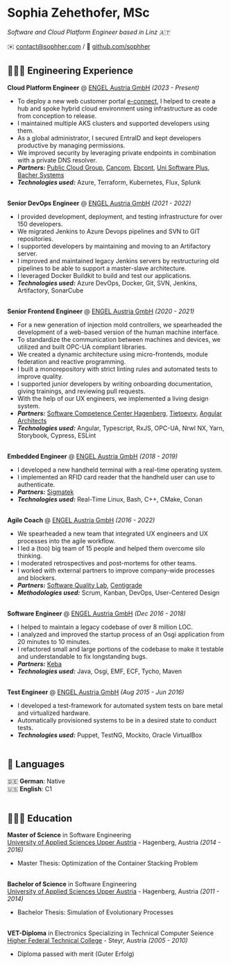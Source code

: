 # Sophia Zehethofer, MSc

_Software and Cloud Platform Engineer based in Linz 🇦🇹_ <br>

✉️ [contact@sophher.com](mailto:contact@sophher.com) / 🐙 [github.com/sophher](https://github.com/sophher/)

## 👩🏼‍💻 Engineering Experience

**Cloud Platform Engineer** @ [ENGEL Austria GmbH](https://www.engelglobal.com/) _(2023 - Present)_ <br>

- To deploy a new web customer portal [e-connect](https://connect.engelglobal.com/), I helped to create a hub and spoke hybrid cloud environment using infrastructure as code from conception to release.
- I maintained multiple AKS clusters and supported developers using them.
- As a global administrator, I secured EntraID and kept developers productive by managing permissions.
- We improved security by leveraging private endpoints in combination with a private DNS resolver.
- **_Partners:_** [Public Cloud Group](https://pcg.io/), [Cancom](https://www.cancom.com/), [Ebcont](https://www.ebcont.com/en), [Uni Software Plus](https://www.unisoftwareplus.com/), [Bacher Systems](https://www.bacher.at/)
- **_Technologies used:_** Azure, Terraform, Kubernetes, Flux, Splunk
  <br><br>

**Senior DevOps Engineer** @ [ENGEL Austria GmbH](https://www.engelglobal.com/) _(2021 - 2022)_ <br>

- I provided development, deployment, and testing infrastructure for over 150 developers.
- We migrated Jenkins to Azure Devops pipelines and SVN to GIT repositories.
- I supported developers by maintaining and moving to an Artifactory server.
- I improved and maintained legacy Jenkins servers by restructuring old pipelines to be able to support a master-slave architecture.
- I leveraged Docker Buildkit to build and test our applications.
- **_Technologies used:_** Azure DevOps, Docker, Git, SVN, Jenkins, Artifactory, SonarCube
  <br><br>

**Senior Frontend Engineer** @ [ENGEL Austria GmbH](https://www.engelglobal.com/) _(2020 - 2021)_ <br>

- For a new generation of injection mold controllers, we spearheaded the development of a web-based version of the human machine interface.
- To standardize the communication between machines and devices, we utilized and built OPC-UA compliant libraries.
- We created a dynamic architecture using micro-frontends, module federation and reactive programming.
- I built a monorepository with strict linting rules and automated tests to improve quality.
- I supported junior developers by writing onboarding documentation, giving trainings, and reviewing pull requests.
- With the help of our UX engineers, we implemented a living design system.
- **_Partners:_** [Software Competence Center Hagenberg](https://www.scch.at/), [Tietoevry](https://www.tietoevry.com/), [Angular Architects](https://www.angulararchitects.io/)
- **_Technologies used:_** Angular, Typescript, RxJS, OPC-UA, Nrwl NX, Yarn, Storybook, Cypress, ESLint
  <br><br>

**Embedded Engineer** @ [ENGEL Austria GmbH](https://www.engelglobal.com/) _(2018 - 2019)_ <br>

- I developed a new handheld terminal with a real-time operating system.
- I implemented an RFID card reader that the handheld user can use to authenticate.
- **_Partners:_** [Sigmatek](https://www.sigmatek-automation.com/en/)
- **_Technologies used:_** Real-Time Linux, Bash, C++, CMake, Conan
  <br><br>

**Agile Coach** @ [ENGEL Austria GmbH](https://www.engelglobal.com/) _(2016 - 2022)_ <br>

- We spearheaded a new team that integrated UX engineers and UX processes into the agile workflow.
- I led a (too) big team of 15 people and helped them overcome silo thinking.
- I moderated retrospectives and post-mortems for other teams.
- I worked with external partners to improve company-wide processes and blockers.
- **_Partners:_** [Software Quality Lab](https://www.software-quality-lab.com/en/), [Centigrade](https://www.centigrade.de/en/)
- **_Methodologies used:_** Scrum, Kanban, DevOps, User-Centered Design
  <br><br>

**Software Engineer** @ [ENGEL Austria GmbH](https://www.engelglobal.com/) _(Dec 2016 - 2018)_ <br>

- I helped to maintain a legacy codebase of over 8 million LOC.
- I analyzed and improved the startup process of an Osgi application from 20 minutes to 10 minutes.
- I refactored small and large portions of the codebase to make it testable and understandable to fix longstanding bugs.
- **_Partners:_** [Keba](https://www.keba.com/en/home)
- **_Technologies used:_** Java, Osgi, EMF, ECF, Tycho, Maven
  <br><br>

**Test Engineer** @ [ENGEL Austria GmbH](https://www.engelglobal.com/) _(Aug 2015 - Jun 2016)_ <br>

- I developed a test-framework for automated system tests on bare metal and virtualized hardware.
- Automatically provisioned systems to be in a desired state to conduct tests.
- **_Technologies used:_** Puppet, TestNG, Mockito, Oracle VirtualBox
  <br><br>

## 💬 Languages

🇩🇪 **German**: Native <br>
🇺🇸 **English**: C1 <br>
<br>

## 👩🏼‍🎓 Education

**Master of Science** in Software Engineering<br>
[University of Applied Sciences Upper Austria](https://fh-ooe.at/en/degree-programs/software-engineering-master?campus=hagenberg) - Hagenberg, Austria _(2014 - 2016)_

- Master Thesis: Optimization of the Container Stacking Problem
  <br><br>

**Bachelor of Science** in Software Engineering<br>
[University of Applied Sciences Upper Austria](https://fh-ooe.at/en/degree-programs/software-engineering-bachelor?campus=hagenberg) - Hagenberg, Austria _(2011 - 2014)_

- Bachelor Thesis: Simulation of Evolutionary Processes
  <br><br>

**VET-Diploma** in Electronics Specializing in Technical Computer Seience<br>
[Higher Federal Technical College](https://www.htl-steyr.ac.at/) - Steyr, Austria _(2005 - 2010)_

- Diploma passed with merit (Guter Erfolg)
